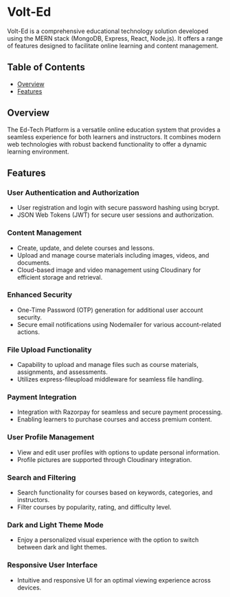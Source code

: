 # Volt-Ed
Volt-Ed is a comprehensive educational technology solution developed using the MERN stack (MongoDB, Express, React, Node.js). It offers a range of features designed to facilitate online learning and content management.

## Table of Contents

- [Overview](#overview)
- [Features](#features)

## Overview

The Ed-Tech Platform is a versatile online education system that provides a seamless experience for both learners and instructors. It combines modern web technologies with robust backend functionality to offer a dynamic learning environment.

## Features

### User Authentication and Authorization
- User registration and login with secure password hashing using bcrypt.
- JSON Web Tokens (JWT) for secure user sessions and authorization.

### Content Management
- Create, update, and delete courses and lessons.
- Upload and manage course materials including images, videos, and documents.
- Cloud-based image and video management using Cloudinary for efficient storage and retrieval.

### Enhanced Security
- One-Time Password (OTP) generation for additional user account security.
- Secure email notifications using Nodemailer for various account-related actions.

### File Upload Functionality
- Capability to upload and manage files such as course materials, assignments, and assessments.
- Utilizes express-fileupload middleware for seamless file handling.

### Payment Integration
- Integration with Razorpay for seamless and secure payment processing.
- Enabling learners to purchase courses and access premium content.

### User Profile Management
- View and edit user profiles with options to update personal information.
- Profile pictures are supported through Cloudinary integration.

### Search and Filtering
- Search functionality for courses based on keywords, categories, and instructors.
- Filter courses by popularity, rating, and difficulty level.

### Dark and Light Theme Mode
- Enjoy a personalized visual experience with the option to switch between dark and light themes.

### Responsive User Interface
- Intuitive and responsive UI for an optimal viewing experience across devices.
